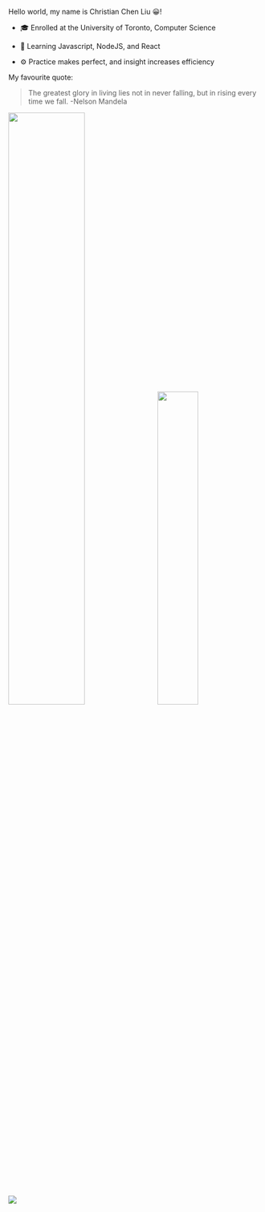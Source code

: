 Hello world, my name is Christian Chen Liu 😀!


  * 🎓 Enrolled at the University of Toronto, Computer Science

  * 📖 Learning Javascript, NodeJS, and React

  * ⚙️ Practice makes perfect, and insight increases efficiency



My favourite quote:

  > The greatest glory in living lies not in never falling, but in rising every time we fall. -Nelson Mandela

<div class='container'>
<img style="height: auto; width: 55%;" class="img" src="https://github-readme-stats.vercel.app/api?username=ChristianChenLiu&show_icons=true&theme=dracula&count_private=true" />
&nbsp;
&nbsp;
<img style="height: auto; width: 40%;" class="img" src="https://github-readme-stats.vercel.app/api/top-langs/?username=ChristianChenLiu&theme=dracula&langs_count=8&layout=compact" /></div>
</div>

<!---
ChristianChenLiu/ChristianChenLiu is a ✨ special ✨ repository because its `README.md` (this file) appears on your GitHub profile.
You can click the Preview link to take a look at your changes.
--->

![](https://komarev.com/ghpvc/?username=ChristianChenLiu&color=lightgrey)
